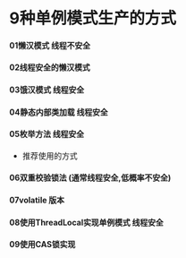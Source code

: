 # 9种单例模式生产的方式
#### 01懒汉模式 线程不安全
#### 02线程安全的懒汉模式
#### 03饿汉模式 线程安全
#### 04静态内部类加载 线程安全
#### 05枚举方法 线程安全
- 推荐使用的方式
#### 06双重校验锁法 (通常线程安全,低概率不安全)
#### 07volatile 版本
#### 08使用ThreadLocal实现单例模式 线程安全
#### 09使用CAS锁实现